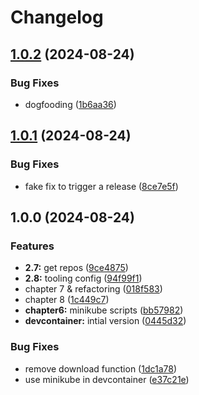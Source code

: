 # Changelog

## [1.0.2](https://github.com/kellervater/c8sm/compare/v1.0.1...v1.0.2) (2024-08-24)


### Bug Fixes

* dogfooding ([1b6aa36](https://github.com/kellervater/c8sm/commit/1b6aa363a9dacfed1a9700780d9ee374c2db332b))

## [1.0.1](https://github.com/kellervater/c8sm/compare/v1.0.0...v1.0.1) (2024-08-24)


### Bug Fixes

* fake fix to trigger a release ([8ce7e5f](https://github.com/kellervater/c8sm/commit/8ce7e5f2c50b6d8e73ac7a29777336843ec0f250))

## 1.0.0 (2024-08-24)


### Features

* **2.7:** get repos ([9ce4875](https://github.com/kellervater/c8sm/commit/9ce48753c55b736dc2b9f91c9615ef7414a9b6cd))
* **2.8:** tooling config ([94f99f1](https://github.com/kellervater/c8sm/commit/94f99f1b3e8cc8e49871735b83894d347712b555))
* chapter 7 & refactoring ([018f583](https://github.com/kellervater/c8sm/commit/018f58381831864edb4f6df21379a4a16dbf52ca))
* chapter 8 ([1c449c7](https://github.com/kellervater/c8sm/commit/1c449c7ffaa94c1d2c481f0b1bb0e299a85b717a))
* **chapter6:** minikube scripts ([bb57982](https://github.com/kellervater/c8sm/commit/bb57982cae01d8698a5dee786da0af873e06a346))
* **devcontainer:** intial version ([0445d32](https://github.com/kellervater/c8sm/commit/0445d32c927150b4d9b56498b79281174de75eb1))


### Bug Fixes

* remove download function ([1dc1a78](https://github.com/kellervater/c8sm/commit/1dc1a784717e0dae435eb79e7eb225f947dc4051))
* use minikube in devcontainer ([e37c21e](https://github.com/kellervater/c8sm/commit/e37c21e88d8d855268623ce218b0a06fdb46dde9))

